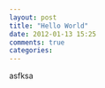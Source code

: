 ```yaml
---
layout: post
title: "Hello World"
date: 2012-01-13 15:25
comments: true
categories:
---
```


asfksa

